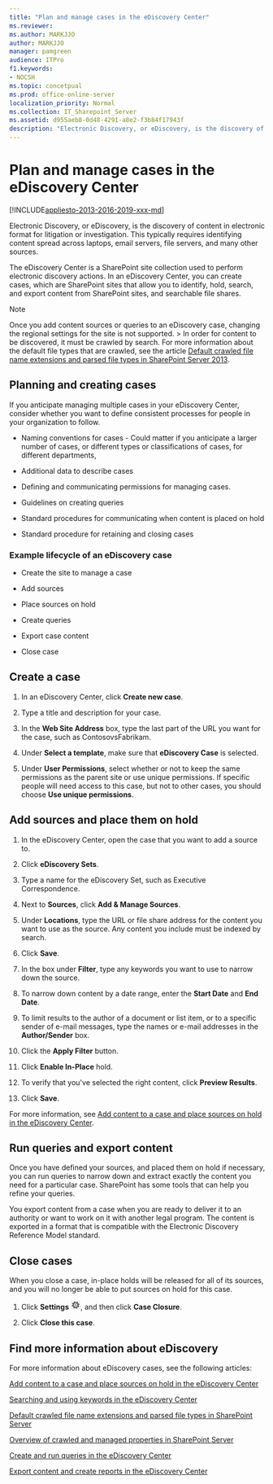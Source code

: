 ```yaml
---
title: "Plan and manage cases in the eDiscovery Center"
ms.reviewer: 
ms.author: MARKJJO
author: MARKJJO
manager: pamgreen
audience: ITPro
f1.keywords:
- NOCSH
ms.topic: concetpual
ms.prod: office-online-server
localization_priority: Normal
ms.collection: IT_Sharepoint_Server
ms.assetid: d955aeb8-0d48-4291-a8e2-f3b84f17943f
description: "Electronic Discovery, or eDiscovery, is the discovery of content in electronic format for litigation or investigation. This typically requires identifying content spread across laptops, email servers, file servers, and many other sources."
---
```


# Plan and manage cases in the eDiscovery Center

[!INCLUDE[appliesto-2013-2016-2019-xxx-md](../includes/appliesto-2013-2016-2019-xxx-md.md)]

Electronic Discovery, or eDiscovery, is the discovery of content in electronic format for litigation or investigation. This typically requires identifying content spread across laptops, email servers, file servers, and many other sources. 
  
The eDiscovery Center is a SharePoint site collection used to perform electronic discovery actions. In an eDiscovery Center, you can create cases, which are SharePoint sites that allow you to identify, hold, search, and export content from SharePoint sites, and searchable file shares.
  
> [!NOTE]
>  Once you add content sources or queries to an eDiscovery case, changing the regional settings for the site is not supported. >  In order for content to be discovered, it must be crawled by search. For more information about the default file types that are crawled, see the article [Default crawled file name extensions and parsed file types in SharePoint Server 2013](/SharePoint/technical-reference/default-crawled-file-name-extensions-and-parsed-file-types). 
  
## Planning and creating cases
<a name="__top"> </a>

If you anticipate managing multiple cases in your eDiscovery Center, consider whether you want to define consistent processes for people in your organization to follow.
  
- Naming conventions for cases - Could matter if you anticipate a larger number of cases, or different types or classifications of cases, for different departments, 
    
- Additional data to describe cases
    
- Defining and communicating permissions for managing cases.
    
- Guidelines on creating queries
    
- Standard procedures for communicating when content is placed on hold
    
- Standard procedure for retaining and closing cases
    
### Example lifecycle of an eDiscovery case
<a name="__toc329025354"> </a>

- Create the site to manage a case
    
- Add sources
    
- Place sources on hold
    
- Create queries
    
- Export case content
    
- Close case
    

  
## Create a case
<a name="__toc329025355"> </a>

1. In an eDiscovery Center, click **Create new case**.
    
2. Type a title and description for your case.
    
3. In the **Web Site Address** box, type the last part of the URL you want for the case, such as ContosovsFabrikam. 
    
4. Under **Select a template**, make sure that **eDiscovery Case** is selected. 
    
5. Under **User Permissions**, select whether or not to keep the same permissions as the parent site or use unique permissions. If specific people will need access to this case, but not to other cases, you should choose **Use unique permissions**.
    
## Add sources and place them on hold
<a name="__toc329025356"> </a>

1. In the eDiscovery Center, open the case that you want to add a source to.
    
2. Click **eDiscovery Sets**.
    
3. Type a name for the eDiscovery Set, such as Executive Correspondence.
    
4. Next to **Sources**, click **Add &amp; Manage Sources**.
    
5. Under **Locations**, type the URL or file share address for the content you want to use as the source. Any content you include must be indexed by search. 
    
6. Click **Save**.
    
7. In the box under **Filter**, type any keywords you want to use to narrow down the source.
    
8. To narrow down content by a date range, enter the **Start Date** and **End Date**.
    
9. To limit results to the author of a document or list item, or to a specific sender of e-mail messages, type the names or e-mail addresses in the **Author/Sender** box. 
    
10. Click the **Apply Filter** button. 
    
11. Click **Enable In-Place** hold. 
    
12. To verify that you've selected the right content, click **Preview Results**.
    
13. Click **Save**.
    
For more information, see [Add content to a case and place sources on hold in the eDiscovery Center](/SharePoint/governance/add-content-to-a-case-and-place-sources-on-hold-in-the-ediscovery-center).
  
  
## Run queries and export content
<a name="__toc329025357"> </a>

Once you have defined your sources, and placed them on hold if necessary, you can run queries to narrow down and extract exactly the content you need for a particular case. SharePoint has some tools that can help you refine your queries.
  
You export content from a case when you are ready to deliver it to an authority or want to work on it with another legal program. The content is exported in a format that is compatible with the Electronic Discovery Reference Model standard. 
  
  
## Close cases
<a name="__toc329025357"> </a>

When you close a case, in-place holds will be released for all of its sources, and you will no longer be able to put sources on hold for this case.
  
1. Click **Settings** ![Office 365 Settings button](../media/a9a59c0f-2e67-4cbf-9438-af273b0d552b.png), and then click **Case Closure**. 
    
2. Click **Close this case**.
    
## Find more information about eDiscovery
<a name="__toc329025357"> </a>

For more information about eDiscovery cases, see the following articles:
    
[Add content to a case and place sources on hold in the eDiscovery Center](/SharePoint/governance/add-content-to-a-case-and-place-sources-on-hold-in-the-ediscovery-center)
  
[Searching and using keywords in the eDiscovery Center](/SharePoint/governance/searching-and-using-keywords-in-the-ediscovery-center)
  
[Default crawled file name extensions and parsed file types in SharePoint Server](/SharePoint/technical-reference/default-crawled-file-name-extensions-and-parsed-file-types)
  
[Overview of crawled and managed properties in SharePoint Server](/SharePoint/technical-reference/crawled-and-managed-properties-overview)
  
[Create and run queries in the eDiscovery Center](/SharePoint/governance/create-and-run-queries-in-the-ediscovery-center)
  
[Export content and create reports in the eDiscovery Center](/SharePoint/governance/export-content-and-create-reports-in-the-ediscovery-center)
  



